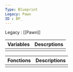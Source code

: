 ```yaml
---
Type: Blueprint
Legacy: Pawn
ID : BP_
---
```


Legacy : [[Pawn]]

| Variables | Descrptions |
| --------- | ----------- |
|           |             |

| Fonctions | Descriptions |
| --------- | ------------ |
|           |              |

